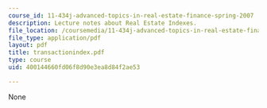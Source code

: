 ```yaml
---
course_id: 11-434j-advanced-topics-in-real-estate-finance-spring-2007
description: Lecture notes about Real Estate Indexes.
file_location: /coursemedia/11-434j-advanced-topics-in-real-estate-finance-spring-2007/400144660fd06f8d90e3ea8d84f2ae53_transactionindex.pdf
file_type: application/pdf
layout: pdf
title: transactionindex.pdf
type: course
uid: 400144660fd06f8d90e3ea8d84f2ae53

---
```

None